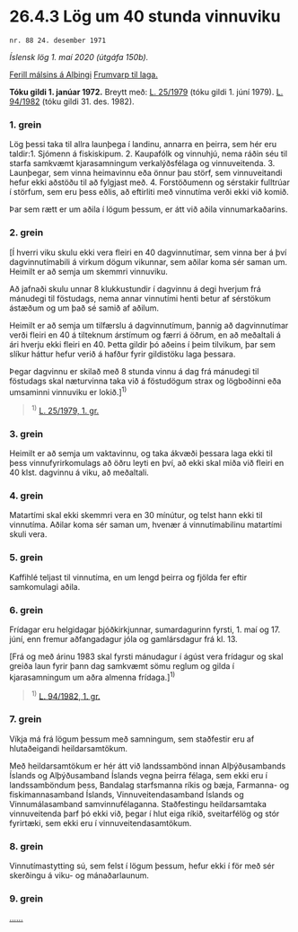 # 26.4.3 Lög um 40 stunda vinnuviku

`nr. 88 24. desember 1971`

_Íslensk lög 1. maí 2020 (útgáfa 150b)._

[Ferill málsins á Alþingi](https://www.althingi.is/thingstorf/thingmalalistar-eftir-thingum/ferill/?ltg=92&mnr=90)
[Frumvarp til laga.](https://www.althingi.is/altext/92/s/pdf/0103.pdf)

**Tóku gildi 1. janúar 1972.**
Breytt með:
[L. 25/1979](https://althingi.is/altext/stjtnr.html#1979025) (tóku gildi 1. júní 1979).
[L. 94/1982](https://althingi.is/altext/stjtnr.html#1982094) (tóku gildi 31. des. 1982).

### 1. grein

Lög þessi taka til allra launþega í landinu, annarra en þeirra, sem hér eru taldir:1. Sjómenn á fiskiskipum.
2. Kaupafólk og vinnuhjú, nema ráðin séu til starfa samkvæmt kjarasamningum verkalýðsfélaga og vinnuveitenda.
3. Launþegar, sem vinna heimavinnu eða önnur þau störf, sem vinnuveitandi hefur ekki aðstöðu til að fylgjast með.
4. Forstöðumenn og sérstakir fulltrúar í störfum, sem eru þess eðlis, að eftirliti með vinnutíma verði ekki við komið.

Þar sem rætt er um aðila í lögum þessum, er átt við aðila vinnumarkaðarins.

### 2. grein

[Í hverri viku skulu ekki vera fleiri en 40 dagvinnutímar, sem vinna ber á því dagvinnutímabili á virkum dögum vikunnar, sem aðilar koma sér saman um. Heimilt er að semja um skemmri vinnuviku.

Að jafnaði skulu unnar 8 klukkustundir í dagvinnu á degi hverjum frá mánudegi til föstudags, nema annar vinnutími henti betur af sérstökum ástæðum og um það sé samið af aðilum.

Heimilt er að semja um tilfærslu á dagvinnutímum, þannig að dagvinnutímar verði fleiri en 40 á tilteknum árstímum og færri á öðrum, en að meðaltali á ári hverju ekki fleiri en 40. Þetta gildir þó aðeins í þeim tilvikum, þar sem slíkur háttur hefur verið á hafður fyrir gildistöku laga þessara.

Þegar dagvinnu er skilað með 8 stunda vinnu á dag frá mánudegi til föstudags skal næturvinna taka við á föstudögum strax og lögboðinni eða umsaminni vinnuviku er lokið.]<sup>1)</sup> 

> <sup>1)</sup> [L. 25/1979, 1. gr.](https://althingi.is/altext/stjtnr.html#1979025?g1)

### 3. grein

Heimilt er að semja um vaktavinnu, og taka ákvæði þessara laga ekki til þess vinnufyrirkomulags að öðru leyti en því, að ekki skal miða við fleiri en 40 klst. dagvinnu á viku, að meðaltali.

### 4. grein

Matartími skal ekki skemmri vera en 30 mínútur, og telst hann ekki til vinnutíma. Aðilar koma sér saman um, hvenær á vinnutímabilinu matartími skuli vera.

### 5. grein

Kaffihlé teljast til vinnutíma, en um lengd þeirra og fjölda fer eftir samkomulagi aðila.

### 6. grein

Frídagar eru helgidagar þjóðkirkjunnar, sumardagurinn fyrsti, 1. maí og 17. júní, enn fremur aðfangadagur jóla og gamlársdagur frá kl. 13.

[Frá og með árinu 1983 skal fyrsti mánudagur í ágúst vera frídagur og skal greiða laun fyrir þann dag samkvæmt sömu reglum og gilda í kjarasamningum um aðra almenna frídaga.]<sup>1)</sup> 

> <sup>1)</sup> [L. 94/1982, 1. gr.](https://althingi.is/altext/stjtnr.html#1982094?g1)

### 7. grein

Víkja má frá lögum þessum með samningum, sem staðfestir eru af hlutaðeigandi heildarsamtökum.

Með heildarsamtökum er hér átt við landssambönd innan Alþýðusambands Íslands og Alþýðusamband Íslands vegna þeirra félaga, sem ekki eru í landssamböndum þess, Bandalag starfsmanna ríkis og bæja, Farmanna- og fiskimannasamband Íslands, Vinnuveitendasamband Íslands og Vinnumálasamband samvinnufélaganna. Staðfestingu heildarsamtaka vinnuveitenda þarf þó ekki við, þegar í hlut eiga ríkið, sveitarfélög og stór fyrirtæki, sem ekki eru í vinnuveitendasamtökum.

### 8. grein

Vinnutímastytting sú, sem felst í lögum þessum, hefur ekki í för með sér skerðingu á viku- og mánaðarlaunum.

### 9. grein

[…](https://www.althingi.is/lagasafn/leidbeiningar/)[…](https://www.althingi.is/lagasafn/leidbeiningar/)
